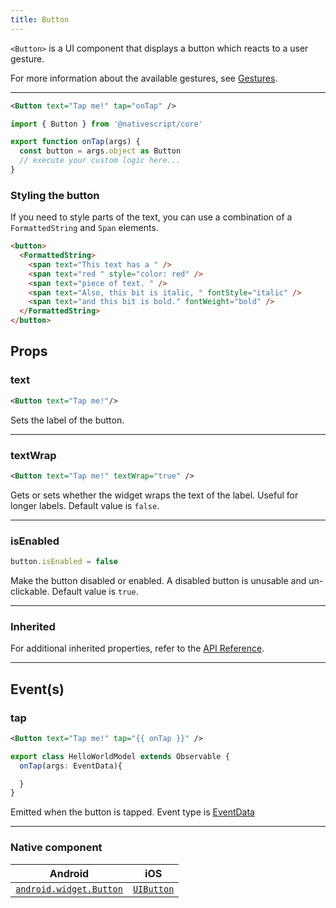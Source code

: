 ```yaml
---
title: Button
---
```

<!-- TODO: Add flavors -->

`<Button>` is a UI component that displays a button which reacts to a user gesture.

For more information about the available gestures, see [Gestures](/guide/ui/gestures).

---

<!-- /// flavor plain -->

```xml
<Button text="Tap me!" tap="onTap" />
```

```ts
import { Button } from '@nativescript/core'

export function onTap(args) {
  const button = args.object as Button
  // execute your custom logic here...
}
```

<!-- ///

/// flavor angular

```html
<button text="Tap me!" (tap)="onTap($event)"></button>
```

```ts
import { Button, EventData } from '@nativescript/core'

onTap(args: EventData) {
    const button = args.object as Button
    // execute your custom logic here...
}
```

///

/// flavor vue

```html
<button text="Button" @tap="onButtonTap" />
```

///

/// flavor svelte

```html
<button text="Button" on:tap="{onButtonTap}" />
```

///

/// flavor react

```tsx
import { EventData } from '@nativescript/core'
;<button
  text="Button"
  onTap={(args: EventData) => {
    const button = args.object
  }}
/>
```

/// -->
### Styling the button

If you need to style parts of the text, you can use a combination of a `FormattedString` and `Span` elements.

```html
<button>
  <FormattedString>
    <span text="This text has a " />
    <span text="red " style="color: red" />
    <span text="piece of text. " />
    <span text="Also, this bit is italic, " fontStyle="italic" />
    <span text="and this bit is bold." fontWeight="bold" />
  </FormattedString>
</button>
```

## Props
### text
```xml
<Button text="Tap me!"/>
```
Sets the label of the button.

---
### textWrap
```xml
<Button text="Tap me!" textWrap="true" />
```
Gets or sets whether the widget wraps the text of the label. Useful for longer labels. Default value is `false`.

---
### isEnabled
```ts
button.isEnabled = false
```
Make the button disabled or enabled. A disabled button is unusable and un-clickable. Default value is `true`.     

---
### Inherited
For additional inherited properties, refer to the [API Reference](https://docs.nativescript.org/api-reference/classes/button).

---

## Event(s)
### tap
```xml
<Button text="Tap me!" tap="{{ onTap }}" />
```
```ts
export class HelloWorldModel extends Observable {
  onTap(args: EventData){

  }
}
```
Emitted when the button is tapped. Event type is [EventData](https://docs.nativescript.org/api-reference/interfaces/eventdata)

---

### Native component

| Android                                                                                       | iOS                                                                    |
| --------------------------------------------------------------------------------------------- | ---------------------------------------------------------------------- |
| [`android.widget.Button`](https://developer.android.com/reference/android/widget/Button.html) | [`UIButton`](https://developer.apple.com/documentation/uikit/uibutton) |
